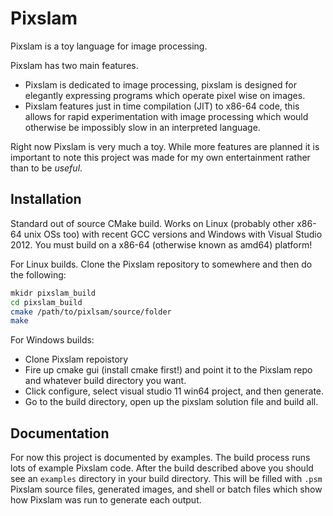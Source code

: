 Pixslam
======= 

Pixslam is a toy language for image processing.

Pixslam has two main features. 
 * Pixslam is dedicated to image processing, pixslam is designed for elegantly expressing programs which operate pixel wise on images.
 * Pixslam features just in time compilation (JIT) to x86-64 code, this allows for rapid experimentation with image processing which would otherwise be impossibly slow in an interpreted language.

Right now Pixslam is very much a toy. While more features are planned it is important to note this project was made for my own entertainment rather than to be _useful_.

Installation
------------

Standard out of source CMake build. Works on Linux (probably other x86-64 unix OSs too) with recent GCC versions and Windows with Visual Studio 2012. You must build on a x86-64 (otherwise known as amd64) platform!

For Linux builds. Clone the Pixslam repository to somewhere and then do the following:

```bash
mkidr pixslam_build
cd pixslam_build
cmake /path/to/pixlsam/source/folder
make
```

For Windows builds:

 * Clone Pixslam repoistory
 * Fire up cmake gui (install cmake first!) and point it to the Pixslam repo and whatever build directory you want.
 * Click configure, select visual studio 11 win64 project, and then generate.
 * Go to the build directory, open up the pixslam solution file and build all.

Documentation
-------------

For now this project is documented by examples. The build process runs lots of example Pixslam code. After the build described above you should see an `examples` directory in your build directory. This will be filled with `.psm` Pixslam source files, generated images, and shell or batch files which show how Pixslam was run to generate each output.
